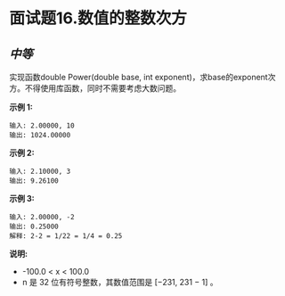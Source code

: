 面试题16.数值的整数次方
===========

*中等*
-----------

实现函数double Power(double base, int exponent)，求base的exponent次方。不得使用库函数，同时不需要考虑大数问题。

**示例 1:**

    输入: 2.00000, 10
    输出: 1024.00000

**示例 2:**

    输入: 2.10000, 3
    输出: 9.26100

**示例 3:**

    输入: 2.00000, -2
    输出: 0.25000
    解释: 2-2 = 1/22 = 1/4 = 0.25

**说明:**

* -100.0 < x < 100.0
* n 是 32 位有符号整数，其数值范围是 [−231, 231 − 1] 。
